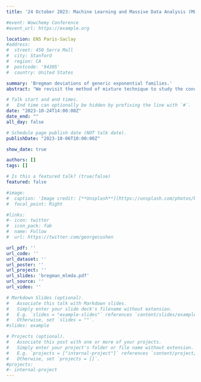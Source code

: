 ```yaml
---
title: '24 October 2023: Machine Learning and Massive Data Analysis (MLMDA) seminar, ENS Paris-Saclay, FR'

#event: Wowchemy Conference
#event_url: https://example.org

location: ENS Paris-Saclay
#address:
#  street: 450 Serra Mall
#  city: Stanford
#  region: CA
#  postcode: '94305'
#  country: United States

summary: 'Bregman deviations of generic exponential families.'
abstract: "We revisit the method of mixture technique to study the concentration phenomenon in generic exponential families. Combining the properties of the Bregman divergence associated with log-partition function of the family with the method of mixtures for supermartingales, we establish a generic bound between the parameter of the family and a finite sample estimate of the parameter, expressed in the natural Bregman geometry off the family. Our bound is time-uniform (i.e. robust to random sample sizes) and makes appear a quantity extending the classical information gain to exponential families, which we call the Bregman information gain. For the practitioner, we instantiate this novel bound to several classical families, e.g., Gaussian, Bernoulli, Exponential, Weibull, Pareto, Poisson and Chi-square yielding explicit forms of the confidence sets and the Bregman information gain. We further numerically compare the resulting confidence bounds to state-of-the-art alternatives for time-uniform concentration and show that this novel method yields competitive results. Finally, we highlight the benefit of our concentration bounds on some illustrative applications, such as change point detection."

# Talk start and end times.
#   End time can optionally be hidden by prefixing the line with `#`.
date: "2023-10-24T14:00:00Z"
date_end: ""
all_day: false

# Schedule page publish date (NOT talk date).
publishDate: "2023-10-06T10:00:00Z"

show_date: true

authors: []
tags: []

# Is this a featured talk? (true/false)
featured: false

#image:
#  caption: 'Image credit: [**Unsplash**](https://unsplash.com/photos/bzdhc5b3Bxs)'
#  focal_point: Right

#links:
#- icon: twitter
#  icon_pack: fab
#  name: Follow
#  url: https://twitter.com/georgecushen

url_pdf: ''
url_code: ''
url_dataset: ''
url_poster: ''
url_project: ''
url_slides: 'bregman_mlmda.pdf'
url_source: ''
url_video: ''

# Markdown Slides (optional).
#   Associate this talk with Markdown slides.
#   Simply enter your slide deck's filename without extension.
#   E.g. `slides = "example-slides"` references `content/slides/example-slides.md`.
#   Otherwise, set `slides = ""`.
#slides: example

# Projects (optional).
#   Associate this post with one or more of your projects.
#   Simply enter your project's folder or file name without extension.
#   E.g. `projects = ["internal-project"]` references `content/project/deep-learning/index.md`.
#   Otherwise, set `projects = []`.
#projects:
#- internal-project
---
```

